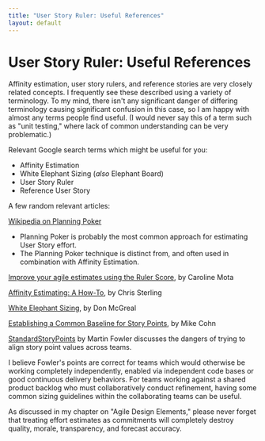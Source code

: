 ```yaml
---
title: "User Story Ruler: Useful References"
layout: default
---
```


# User Story Ruler: Useful References

Affinity estimation, user story rulers, and reference stories are very closely related concepts. I frequently see these described using a variety of terminology. To my mind, there isn't any significant danger of differing terminology causing significant confusion in this case, so I am happy with almost any terms people find useful. (I would never say this of a term such as "unit testing," where lack of common understanding can be very problematic.)

Relevant Google search terms which might be useful for you:

 * Affinity Estimation
 * White Elephant Sizing (*also* Elephant Board)
 * User Story Ruler
 * Reference User Story

A few random relevant articles:

[Wikipedia on Planning Poker](https://en.wikipedia.org/wiki/Planning_poker)
+ Planning Poker is probably the most common approach for estimating User Story effort.
+ The Planning Poker technique is distinct from, and often used in combination with Affinity Estimation.

[Improve your agile estimates using the Ruler Score](http://blog.plataformatec.com.br/2014/04/improve-your-agile-estimates-using-the-ruler-score/), by Caroline Mota

[Affinity Estimating: A How-To](http://www.gettingagile.com/2008/07/04/affinity-estimating-a-how-to/), by Chris Sterling

[White Elephant Sizing](https://www.tastycupcakes.org/2009/09/sizing-game/), by Don McGreal

[Establishing a Common Baseline for Story Points](https://www.mountaingoatsoftware.com/blog/establishing-a-common-baseline-for-story-points), by Mike Cohn

[StandardStoryPoints](https://martinfowler.com/bliki/StandardStoryPoints.html) by Martin Fowler discusses the dangers of trying to align story point values across teams.

I believe Fowler's points are correct for teams which would otherwise be working completely independently, enabled via independent code bases or good continuous delivery behaviors. For teams working against a shared product backlog who must collaboratively conduct refinement, having some common sizing guidelines within the collaborating teams can be useful.

As discussed in my chapter on "Agile Design Elements," please never forget that treating effort estimates as commitments will completely destroy quality, morale, transparency, and forecast accuracy.
